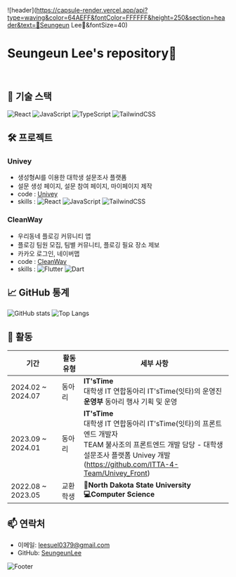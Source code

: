 ![header](https://capsule-render.vercel.app/api?type=waving&color=64AEFF&fontColor=FFFFFF&height=250&section=header&text=🪼Seungeun Lee🪼&fontSize=40)

# Seungeun Lee's repository👋
<br>

## 🔧 기술 스택

![React](https://img.shields.io/badge/React-61DAFB?style=for-the-badge&logo=react&logoColor=black)
![JavaScript](https://img.shields.io/badge/JavaScript-F7DF1E?style=for-the-badge&logo=javascript&logoColor=black)
![TypeScript](https://img.shields.io/badge/TypeScript-3178C6?style=for-the-badge&logo=typescript&logoColor=black)
![TailwindCSS](https://img.shields.io/badge/TailwindCSS-36B7F0?style=for-the-badge&logo=tailwindcss&logoColor=black)

## 🛠 프로젝트

### Univey

- 생성형AI를 이용한 대학생 설문조사 플랫폼
- 설문 생성 페이지, 설문 참여 페이지, 마이페이지 제작
- code : [Univey](https://github.com/ITTA-4-Team/Univey_Front)
- skills : ![React](https://img.shields.io/badge/React-61DAFB?style=for-the-badge&logo=react&logoColor=black) ![JavaScript](https://img.shields.io/badge/JavaScript-F7DF1E?style=for-the-badge&logo=javascript&logoColor=black) ![TailwindCSS](https://img.shields.io/badge/TailwindCSS-36B7F0?style=for-the-badge&logo=tailwindcss&logoColor=black)

### CleanWay

- 우리동네 플로깅 커뮤니티 앱
- 플로깅 팀원 모집, 팀별 커뮤니티, 플로깅 필요 장소 제보
- 카카오 로그인, 네이버맵
- code : [CleanWay](https://github.com/SWUCleanWay/CleanWay_FE)
- skills : ![Flutter](https://img.shields.io/badge/Flutter-42CAF5?style=for-the-badge&logo=flutter&logoColor=black) ![Dart](https://img.shields.io/badge/Dart-01B4AA?style=for-the-badge&logo=dart&logoColor=black)

## 📈 GitHub 통계

![GitHub stats](https://github-readme-stats.vercel.app/api?username=lse415&show_icons=true&theme=radical)
![Top Langs](https://github-readme-stats.vercel.app/api/top-langs/?username=lse415&layout=compact&theme=radical)

## 🌱 활동

| 기간              | 활동 유형 | 세부 사항                                                                                                                                                              |
| ----------------- | --------- | ---------------------------------------------------------------------------------------------------------------------------------------------------------------------- |
| 2024.02 ~ 2024.07 | 동아리    | **IT'sTime**<br>대학생 IT 연합동아리 IT'sTime(잇타)의 운영진<br>**운영부** 동아리 행사 기획 및 운영 |
| 2023.09 ~ 2024.01 | 동아리 | **IT'sTime**<br>대학생 IT 연합동아리 IT'sTime(잇타)의 프론트엔드 개발자<br>TEAM 불사조의 프론트엔드 개발 담당 - 대학생 설문조사 플랫폼 Univey 개발<br>(https://github.com/ITTA-4-Team/Univey_Front) |
| 2022.08 ~ 2023.05 | 교환학생 | **🦬North Dakota State University**<br> **💻Computer Science** <br> |

## 📫 연락처

- 이메일: [leesuel0379@gmail.com](leesuel0379@gmail.com)
- GitHub: [SeungeunLee](https://github.com/lse415)

![Footer](https://capsule-render.vercel.app/api?type=waving&color=64AEFF&height=200&section=footer)

<!--
**lse415/lse415** is a ✨ _special_ ✨ repository because its `README.md` (this file) appears on your GitHub profile.

Here are some ideas to get you started:

- 🔭 I’m currently working on ...
- 🌱 I’m currently learning ...
- 👯 I’m looking to collaborate on ...
- 🤔 I’m looking for help with ...
- 💬 Ask me about ...
- 📫 How to reach me: ...
- 😄 Pronouns: ...
- ⚡ Fun fact: ...
-->
